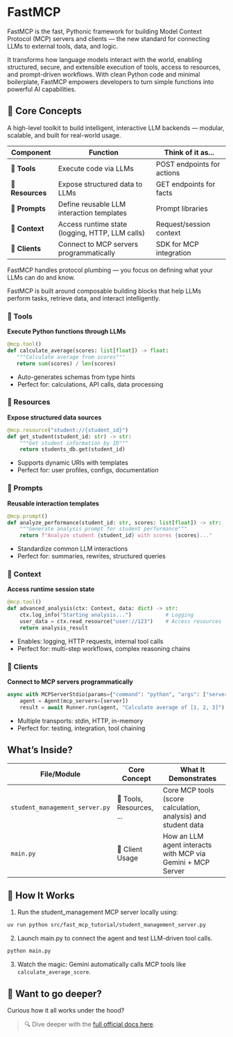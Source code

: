 # FastMCP

FastMCP is the fast, Pythonic framework for building Model Context Protocol (MCP) servers and clients — the new standard for connecting LLMs to external tools, data, and logic.

It transforms how language models interact with the world, enabling structured, secure, and extensible execution of tools, access to resources, and prompt-driven workflows. With clean Python code and minimal boilerplate, FastMCP empowers developers to turn simple functions into powerful AI capabilities.

## 🚀 Core Concepts

A high-level toolkit to build intelligent, interactive LLM backends — modular, scalable, and built for real-world usage.

| Component    | Function                                                    | Think of it as...           |
| ------------ | ----------------------------------------------------------- | --------------------------- |
| 🧠 **Tools** | Execute code via LLMs                                       | POST endpoints for actions  |
| 📡 **Resources** | Expose structured data to LLMs                         | GET endpoints for facts     |
| 📝 **Prompts** | Define reusable LLM interaction templates                 | Prompt libraries            |
| 🧭 **Context** | Access runtime state (logging, HTTP, LLM calls)          | Request/session context     |
| 🔁 **Clients** | Connect to MCP servers programmatically                   | SDK for MCP integration     |

FastMCP handles protocol plumbing — you focus on defining what your LLMs can do and know.



FastMCP is built around composable building blocks that help LLMs perform tasks, retrieve data, and interact intelligently.

### 🧠 Tools

**Execute Python functions through LLMs**

```python
@mcp.tool()
def calculate_average(scores: list[float]) -> float:
   """Calculate average from scores"""
   return sum(scores) / len(scores)
```

- Auto-generates schemas from type hints
- Perfect for: calculations, API calls, data processing

### 📡 Resources

**Expose structured data sources**

```python
@mcp.resource("student://{student_id}")
def get_student(student_id: str) -> str:
    """Get student information by ID"""
    return students_db.get(student_id)
```

- Supports dynamic URIs with templates
- Perfect for: user profiles, configs, documentation

### 📝 Prompts

**Reusable interaction templates**

```python
@mcp.prompt()
def analyze_performance(student_id: str, scores: list[float]) -> str:
    """Generate analysis prompt for student performance"""
    return f"Analyze student {student_id} with scores {scores}..."
```

- Standardize common LLM interactions
- Perfect for: summaries, rewrites, structured queries

### 🧭 Context

**Access runtime session state**

```python
@mcp.tool()
def advanced_analysis(ctx: Context, data: dict) -> str:
    ctx.log_info("Starting analysis...")           # Logging
    user_data = ctx.read_resource("user://123")    # Access resources
    return analysis_result
```

- Enables: logging, HTTP requests, internal tool calls
- Perfect for: multi-step workflows, complex reasoning chains


### 🔁 Clients

**Connect to MCP servers programmatically**

```python
async with MCPServerStdio(params={"command": "python", "args": ["server.py"]}) as server:
    agent = Agent(mcp_servers=[server])
    result = await Runner.run(agent, "Calculate average of [1, 2, 3]")
```

- Multiple transports: stdin, HTTP, in-memory
- Perfect for: testing, integration, tool chaining

## What’s Inside?

| File/Module             | Core Concept         | What It Demonstrates                                          |
| ----------------------- | -------------------- | ------------------------------------------------------------- |
| `student_management_server.py` | 🧠 Tools, Resources, ... | Core MCP tools (score calculation, analysis) and student data |
| `main.py`               | 🔁 Client Usage      | How an LLM agent interacts with MCP via Gemini + MCP Server   |


## 🧪 How It Works

1. Run the student_management MCP server locally using:

```bash
uv run python src/fast_mcp_tutorial/student_management_server.py
```

2. Launch main.py to connect the agent and test LLM-driven tool calls.

```bash
python main.py
```

3. Watch the magic: Gemini automatically calls MCP tools like `calculate_average_score`.

## 🤔 Want to go deeper?

Curious how it all works under the hood?
> 🔍 Dive deeper with the [full official docs here](https://github.com/jlowin/fastmcp).
